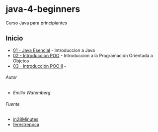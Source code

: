 # java-4-beginners

Curso Java para principiantes

## Inicio

* [01 - Java Esencial](https://github.com/ewatemberg/java-4-beginners/blob/master/docs/01%20-%20JAVA%20ESENCIAL.md) - Introduccion a Java
* [02 - Introducción POO]() - Introduccion a la Programación Orientada a Objetos
* [03 - Introducción POO II]() - 


###### Autor

* *Emilio Watemberg*

###### Fuente

* [in28Minutes](https://github.com/in28minutes/java-tutorial-for-beginners)
* [ferestrepoca](https://ferestrepoca.github.io/paradigmas-de-programacion/poo/poo_teoria/concepts.html)


